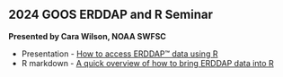 ## 2024 GOOS ERDDAP and R Seminar
__Presented by Cara Wilson, NOAA SWFSC__

* Presentation - [How to access ERDDAP™ data using R](https://docs.google.com/presentation/d/1pPYgPaw2VzS44YtQg_mA3sRxfXhhCzoVY5AFWMuO0cg/edit?usp=sharing)
* R markdown - [A quick overview of how to bring ERDDAP data into R](https://github.com/coastwatch-training/Workshops/blob/main/GOOS-ERDDAP-and-R-Seminar-2024/GOOS_Seminar.Rmd)

